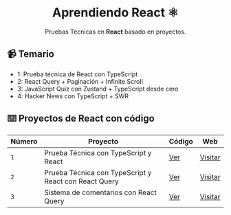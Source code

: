 <div align="center">

# Aprendiendo React ⚛️

Pruebas Tecnicas en **React** basado en proyectos.
</div>

## 📹 Temario

- 1: Prueba técnica de React con TypeScript
- 2: React Query + Paginación + Infinite Scroll
- 3: JavaScript Quiz con Zustand + TypeScript desde cero
- 4: Hacker News con TypeScript + SWR 

## ⌨️ Proyectos de React con código

| Número | Proyecto | Código | Web |
| --- | --- | --- | --- |
| `1` | Prueba Técnica con TypeScript y React | [Ver](react-typescript) | [Visitar]() |
| `2` | Prueba Técnica con TypeScript y React con React Query | [Ver](react-typescript-query) | [Visitar]() |
| `3` | Sistema de comentarios con React Query | [Ver](react-query) | [Visitar]() |

